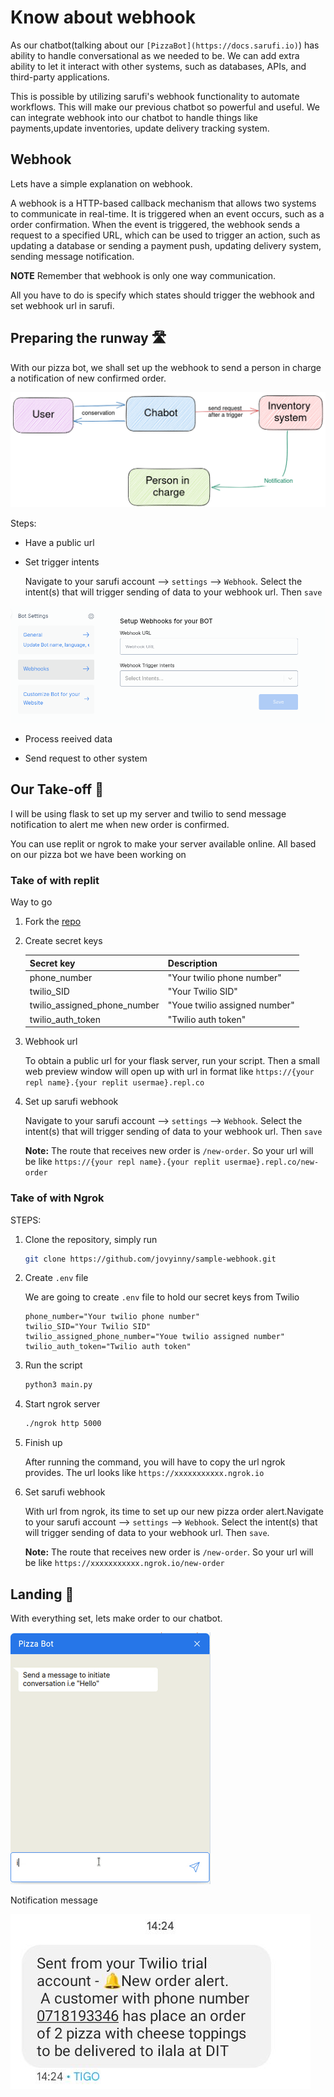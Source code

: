 # Know about webhook

As our chatbot(talking about our `[PizzaBot](https://docs.sarufi.io)`) has ability to handle conversational as we needed to be. We can add extra ability to let it interact with other systems, such as databases, APIs, and third-party applications.

This is possible by utilizing sarufi's webhook functionality to automate workflows. This will make our previous chatbot so powerful and useful. We can integrate webhook into our chatbot to handle things like payments,update inventories, update delivery tracking system.

## Webhook

Lets have a simple explanation on webhook.

A webhook is a  HTTP-based callback mechanism that allows two systems to communicate in real-time. It is triggered when an event occurs, such as a order confirmation. When the event is triggered, the webhook sends a request to a specified URL, which can be used to trigger an action, such as updating a database or sending a payment push, updating delivery system, sending message notification.

**NOTE** Remember that webhook is only one way communication.

All you have to do is specify which states should trigger the webhook and set webhook url in sarufi.

## Preparing the runway 🛣

With our pizza bot, we shall set up the webhook to send a person in charge a notification of new confirmed order.

![Webhook illustration](./img/webhook-illustration.png)

Steps:

- Have a public url

- Set trigger intents

    Navigate to your sarufi account --> `settings` --> `Webhook`. Select the intent(s) that will trigger sending of data to your webhook url. Then `save`

![Sarufi webhook field](./img/sarufi-webhook-setup.png)

- Process reeived data

- Send request to other system

## Our Take-off 🛫

I will be using flask to set up my server and twilio to send message notification to alert me when new order is confirmed.

You can use replit or ngrok to make your server available online. All based on our pizza bot we have been working on

### Take of with replit

Way to go

1. Fork the [repo](https://replit.com/@jovyinny/sarufi-bot-webhook)

2. Create secret keys

    |Secret key| Description|
    |---|---|
    |phone_number|"Your twilio phone number"|
    |twilio_SID|"Your Twilio SID"|
    |twilio_assigned_phone_number|"Youe twilio assigned number"|
    |twilio_auth_token|"Twilio auth token"|

3. Webhook url

    To obtain a public url for your flask server, run your script. Then a small web preview window will open up with url in format like `https://{your repl name}.{your replit usermae}.repl.co`

4. Set up sarufi webhook

    Navigate to your sarufi account --> `settings` --> `Webhook`. Select the intent(s) that will trigger sending of data to your webhook url. Then `save`

    **Note:** The route that receives new order is `/new-order`. So your url will be like `https://{your repl name}.{your replit usermae}.repl.co/new-order`


### Take of with Ngrok

STEPS:

1. Clone  the repository, simply run

    ```bash
    git clone https://github.com/jovyinny/sample-webhook.git
    ```

2. Create `.env` file

    We are going to create `.env` file to hold our secret keys from Twilio

    ```text
    phone_number="Your twilio phone number"
    twilio_SID="Your Twilio SID"
    twilio_assigned_phone_number="Youe twilio assigned number"
    twilio_auth_token="Twilio auth token"
    ```

3. Run the script

    ```bash
    python3 main.py
    ```

4. Start ngrok server

    ```bash
    ./ngrok http 5000
    ```

5. Finish up

    After running the command, you will have to copy the url ngrok provides. The url looks like `https://xxxxxxxxxxx.ngrok.io`

6. Set sarufi webhook

    With url from ngrok, its time to set up our new pizza order alert.Navigate to your sarufi account --> `settings` --> `Webhook`. Select the intent(s) that will trigger sending of data to your webhook url. Then `save`.

    **Note:** The route that receives new order is `/new-order`. So your url will be like `https://xxxxxxxxxxx.ngrok.io/new-order`

## Landing 🛬

With everything set, lets make order to our chatbot.

![Sample of our chatbot](./img/webhook-order-pizza.gif)

Notification message

![Twilio notification](./img/twilio-notification.jpeg)
